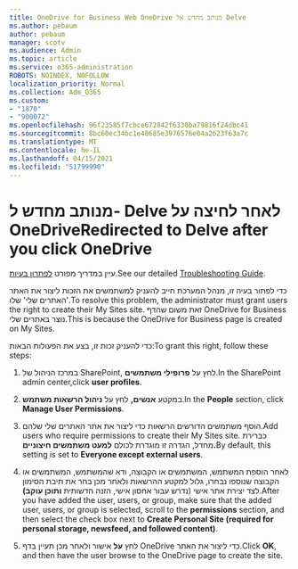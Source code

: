 ```yaml
---
title: OneDrive for Business Web OneDrive מנותב מחדש אל Delve
ms.author: pebaum
author: pebaum
manager: scotv
ms.audience: Admin
ms.topic: article
ms.service: o365-administration
ROBOTS: NOINDEX, NOFOLLOW
localization_priority: Normal
ms.collection: Adm_O365
ms.custom:
- "1870"
- "900072"
ms.openlocfilehash: 96f23585f7cbce672842f6330ba79816f24dbc41
ms.sourcegitcommit: 8bc60ec34bc1e40685e3976576e04a2623f63a7c
ms.translationtype: MT
ms.contentlocale: he-IL
ms.lasthandoff: 04/15/2021
ms.locfileid: "51799990"
---
```

# <a name="redirected-to-delve-after-you-click-onedrive"></a><span data-ttu-id="25382-102">מנותב מחדש ל- Delve לאחר לחיצה על OneDrive</span><span class="sxs-lookup"><span data-stu-id="25382-102">Redirected to Delve after you click OneDrive</span></span>

<span data-ttu-id="25382-103">עיין במדריך מפורט [לפתרון בעיות](https://docs.microsoft.com/sharepoint/support/sites/troubleshooting-guide-for-sites-stopped-at-provisioning).</span><span class="sxs-lookup"><span data-stu-id="25382-103">See our detailed [Troubleshooting Guide](https://docs.microsoft.com/sharepoint/support/sites/troubleshooting-guide-for-sites-stopped-at-provisioning).</span></span>

<span data-ttu-id="25382-104">כדי לפתור בעיה זו, מנהל המערכת חייב להעניק למשתמשים את הזכות ליצור את האתר 'האתרים שלי' שלו.</span><span class="sxs-lookup"><span data-stu-id="25382-104">To resolve this problem, the administrator must grant users the right to create their My Sites site.</span></span> <span data-ttu-id="25382-105">זאת משום שהדף OneDrive for Business נוצר באתרים שלי.</span><span class="sxs-lookup"><span data-stu-id="25382-105">This is because the OneDrive for Business page is created on My Sites.</span></span>

<span data-ttu-id="25382-106">כדי להעניק זכות זו, בצע את הפעולות הבאות:</span><span class="sxs-lookup"><span data-stu-id="25382-106">To grant this right, follow these steps:</span></span>

1. <span data-ttu-id="25382-107">במרכז הניהול של SharePoint, לחץ על **פרופילי משתמשים**.</span><span class="sxs-lookup"><span data-stu-id="25382-107">In the SharePoint admin center,click **user profiles**.</span></span>

2. <span data-ttu-id="25382-108">במקטע **אנשים,** לחץ על **ניהול הרשאות משתמש**.</span><span class="sxs-lookup"><span data-stu-id="25382-108">In the **People** section, click **Manage User Permissions**.</span></span>

3. <span data-ttu-id="25382-109">הוסף משתמשים הדורשים הרשאות כדי ליצור את אתר האתרים שלי שלהם.</span><span class="sxs-lookup"><span data-stu-id="25382-109">Add users who require permissions to create their My Sites site.</span></span> <span data-ttu-id="25382-110">כברירת מחדל, הגדרה זו מוגדרת לכולם **למעט משתמשים חיצוניים.**</span><span class="sxs-lookup"><span data-stu-id="25382-110">By default, this setting is set to **Everyone except external users**.</span></span>

4. <span data-ttu-id="25382-111">לאחר הוספת המשתמש, המשתמשים או הקבוצה, ודא שהמשתמש, המשתמשים או הקבוצה שנוספו  נבחרו, גלול למקטע ההרשאות ולאחר מכן בחר את תיבת הסימון לצד יצירת אתר אישי (נדרש עבור אחסון אישי, הזנה חדשותית **ותוכן עוקב)**.</span><span class="sxs-lookup"><span data-stu-id="25382-111">After you have added the user, users, or group, make sure that the added user, users, or group is selected, scroll to the **permissions** section, and then select the check box next to **Create Personal Site (required for personal storage, newsfeed, and followed content)**.</span></span>

5. <span data-ttu-id="25382-112">לחץ **על** אישור ולאחר מכן תעיין בדף OneDrive כדי ליצור את האתר.</span><span class="sxs-lookup"><span data-stu-id="25382-112">Click **OK**, and then have the user browse to the OneDrive page to create the site.</span></span>
